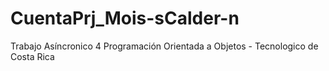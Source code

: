 # CuentaPrj_Mois-sCalder-n
Trabajo Asíncronico 4  Programación Orientada a Objetos - Tecnologico de Costa Rica
